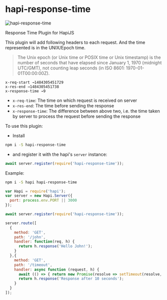 # hapi-response-time

![hapi-response-time](https://cloud.githubusercontent.com/assets/251937/26471448/0c5f3268-41a2-11e7-850a-cbe109e18f12.png)

Response Time Plugin for HapiJS

This plugin will add following headers to each request. And the time represented is in the UNIX/Epoch time.

> The Unix epoch (or Unix time or POSIX time or Unix timestamp) is the number of seconds that have elapsed since January 1, 1970 (midnight UTC/GMT), not counting leap seconds (in ISO 8601: 1970-01-01T00:00:00Z).

```
x-req-start →1484305451729
x-res-end →1484305451738
x-response-time →9
```


- `x-req-time`: The time on which request is received on server
- `x-res-end`: The time before sending the response
- `x-response-time`: The difference between above two, i.e. the time taken by server to process the request before sending the response

To use this plugin:

- Install
```sh
npm i -S hapi-response-time
```

- and register it with the hapi's `server` instance:
```js
await server.register(require('hapi-response-time'));
```

Example:

```sh
npm i -S hapi hapi-response-time
```

```js
var Hapi = require('hapi');
var server = new Hapi.Server({
  port: process.env.PORT || 3000
});

await server.register(require('hapi-response-time'));

server.route([
  {
    method: 'GET',
    path: '/john',
    handler: function(req, h) {
      return h.response('Hello John!');
    }
  },{
    method: 'GET',
    path: '/timeout',
    handler: async function (request, h) {
      await (() => { return new Promise(resolve => setTimeout(resolve, 10000)); })();
      return h.response('Response after 10 seconds');
    }
  }
]);
```
